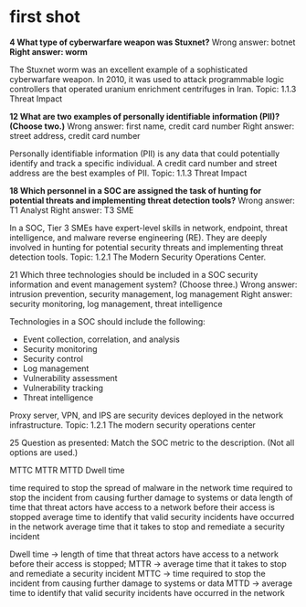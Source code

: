 # first shot

**4 What type of cyberwarfare weapon was Stuxnet?**
Wrong answer: botnet
**Right answer: worm**

The Stuxnet worm was an excellent example of a sophisticated cyberwarfare weapon. In 2010, it was used to attack programmable logic controllers that operated uranium enrichment centrifuges in Iran. Topic: 1.1.3 Threat Impact

**12 What are two examples of personally identifiable information (PII)? (Choose two.)**
Wrong answer: first name, credit card number
Right answer: street address, credit card number

Personally identifiable information (PII) is any data that could potentially identify and track a specific individual. A credit card number and street address are the best examples of PII. Topic: 1.1.3 Threat Impact

**18 Which personnel in a SOC are assigned the task of hunting for potential threats and implementing threat detection tools?**
Wrong answer: T1 Analyst
Right answer: T3 SME

In a SOC, Tier 3 SMEs have expert-level skills in network, endpoint, threat intelligence, and malware reverse engineering (RE). They are deeply involved in hunting for potential security threats and implementing threat detection tools. Topic: 1.2.1 The Modern Security Operations Center.

21 Which three technologies should be included in a SOC security information and event management system? (Choose three.)
Wrong answer: intrusion prevention, security management, log management
Right answer: security monitoring, log management, threat intelligence

Technologies in a SOC should include the following:

* Event collection, correlation, and analysis
* Security monitoring
* Security control
* Log management
* Vulnerability assessment
* Vulnerability tracking
* Threat intelligence

Proxy server, VPN, and IPS are security devices deployed in the network infrastructure. Topic: 1.2.1 The modern security operations center

25 Question as presented: Match the SOC metric to the description. (Not all options are used.)

MTTC
MTTR
MTTD 
Dwell time

time required to stop the spread of malware in the network
time required to stop the incident from causing further damage to systems or data
length of time that threat actors have access to a network before their access is stopped
average time to identify that valid security incidents have occurred in the network 
average time that it takes to stop and remediate a security incident

Dwell time -> length of time that threat actors have access to a network before their access is stopped;
MTTR -> average time that it takes to stop and remediate a security incident
MTTC -> time required to stop the incident from causing further damage to systems or data
MTTD -> average time to identify that valid security incidents have occurred in the network 